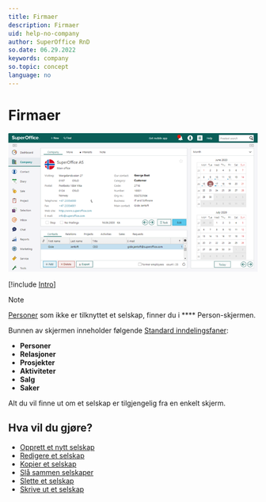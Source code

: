 ```yaml
---
title: Firmaer
description: Firmaer
uid: help-no-company
author: SuperOffice RnD
so.date: 06.29.2022
keywords: company
so.topic: concept
language: no
---
```


# Firmaer

![Firma skjerm -skjermbilde][img3]

[!include [Intro](includes/company-screen-intro.md)]

> [!NOTE]
> [Personer][1] som ikke er tilknyttet et selskap, finner du i **** Person-skjermen.

Bunnen av skjermen inneholder følgende [Standard inndelingsfaner][8]:

* **Personer**
* **Relasjoner**
* **Prosjekter**
* **Aktiviteter**
* **Salg**
* **Saker**

Alt du vil finne ut om et selskap er tilgjengelig fra en enkelt skjerm.

## Hva vil du gjøre?

* [Opprett et nytt selskap][2]
* [Redigere et selskap][3]
* [Kopier et selskap][4]
* [Slå sammen selskaper][5]
* [Slette et selskap][6]
* [Skrive ut et selskap][7]

<!-- Referenced links -->
[1]: ../../contact/learn/index.md
[2]: create.md
[3]: edit.md
[4]: copy.md
[5]: merge-companies.md
[6]: delete.md
[7]: print.md
[8]: screen/index.md

<!-- Referenced images -->

[img3]: media/company-month-mini.bmp

